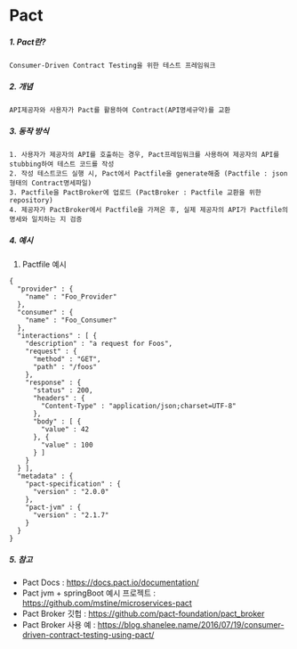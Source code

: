 # Pact

##### 1. Pact란?
```
Consumer-Driven Contract Testing을 위한 테스트 프레임워크
```
##### 2. 개념
```
API제공자와 사용자가 Pact를 활용하여 Contract(API명세규약)를 교환
```
##### 3. 동작 방식
```
1. 사용자가 제공자의 API를 호출하는 경우, Pact프레임워크를 사용하여 제공자의 API를 stubbing하여 테스트 코드를 작성
2. 작성 테스트코드 실행 시, Pact에서 Pactfile을 generate해줌 (Pactfile : json형태의 Contract명세파일)
3. Pactfile을 PactBroker에 업로드 (PactBroker : Pactfile 교환을 위한 repository)
4. 제공자가 PactBroker에서 Pactfile을 가져온 후, 실제 제공자의 API가 Pactfile의 명세와 일치하는 지 검증
```
##### 4. 예시
1. Pactfile 예시
```
{
  "provider" : {
    "name" : "Foo_Provider"
  },
  "consumer" : {
    "name" : "Foo_Consumer"
  },
  "interactions" : [ {
    "description" : "a request for Foos",
    "request" : {
      "method" : "GET",
      "path" : "/foos"
    },
    "response" : {
      "status" : 200,
      "headers" : {
        "Content-Type" : "application/json;charset=UTF-8"
      },
      "body" : [ {
        "value" : 42
      }, {
        "value" : 100
      } ]
    }
  } ],
  "metadata" : {
    "pact-specification" : {
      "version" : "2.0.0"
    },
    "pact-jvm" : {
      "version" : "2.1.7"
    }
  }
}
```
##### 5. 참고

- Pact Docs : https://docs.pact.io/documentation/
- Pact jvm + springBoot 예시 프로젝트 : https://github.com/mstine/microservices-pact
- Pact Broker 깃헙 : https://github.com/pact-foundation/pact_broker
- Pact Broker 사용 예 : https://blog.shanelee.name/2016/07/19/consumer-driven-contract-testing-using-pact/

